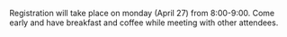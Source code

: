 Registration will take place on monday (April 27) from 8:00-9:00. Come early and have breakfast and coffee while meeting with other attendees.
